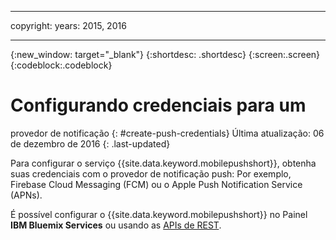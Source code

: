 
---

copyright:
 years: 2015, 2016

---

{:new_window: target="_blank"}
{:shortdesc: .shortdesc}
{:screen:.screen}
{:codeblock:.codeblock}

# Configurando credenciais para um
provedor de notificação
{: #create-push-credentials}
Última atualização: 06 de dezembro de 2016
{: .last-updated}

Para configurar o serviço {{site.data.keyword.mobilepushshort}}, obtenha suas credenciais com o
provedor de notificação push:  Por exemplo, Firebase Cloud Messaging (FCM) ou o Apple Push
Notification Service (APNs). 

É possível configurar o {{site.data.keyword.mobilepushshort}} no Painel **IBM Bluemix Services** ou usando as [APIs de REST](https://mobile.{DomainName}/imfpush/).
